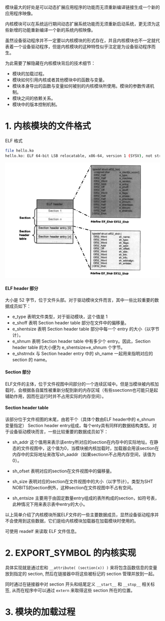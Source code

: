 
模块最大的好处是可以动态扩展应用程序的功能而无须重新编译链接生成一个新的应用程序映像。

内核模块可以在系统运行期间动态扩展系统功能而无须重新启动系统，更无须为这些新增的功能重新编译一个新的系统内核映像。

虽然设备驱动程序并不一定要以内核模块的形式存在，并且内核模块也不一定就代表着一个设备驱动程序，但是内核模块的这种特性似乎注定是为设备驱动程序而生。

为此需要了解隐藏在内核模块背后的技术细节：
* 模块的加载过程。
* 模块如何引用内核或者其他模块中的函数与变量。
* 模块本身导出的函数与变量如何被别的内核模块所使用。模块的参数传递机制。
* 模块之间的依赖关系。
* 模块中的版本控制机制。

# 1. 内核模块的文件格式

ELF 格式

```sh
file hello.ko
hello.ko: ELF 64-bit LSB relocatable, x86-64, version 1 (SYSV), not stripped
```

![ELF 头信息](01内核模块/ELF头信息.PNG)

#### ELF header 部分

大小是 52 字节，位于文件头部。对于驱动模块文件而言，其中一些比较重要的数据成员如下：

* e_type
  表明文件类型，对于驱动模块，这个值是 1
* e_shoff 
  表明 Section header table 部分在文件中的偏移量。
* e_shentsize 
  表明 Section header table 部分中每一个 entry 的大小（以字节计）。
* e_shnum
  表明 Section header table 中有多少个 entry。因此，Section header table 的大小便为 e_shentsize×e_shnum 个字节。
* e_shstrndx
  与 Section header entry 中的 sh_name 一起用来指明对应的 section 的 name。

#### Section 部分

ELF文件的主体，位于文件视图中间部分的一个连续区域中。但是当模块被内核加载时，会根据各自属性被重新分配到新的内存区域（有些ssectionn也可能只是起辅助作用，因而在运行时并不占用实际的内存空间）。

#### Section header table

该部分位于文件视图的末尾，由若干个（具体个数由ELF header中的 e_shnum 变量指定） Section header entry组成，每个enty具有同样的数据结构类型。对于设备驱动模块而言，一些比较重要的数据成员如下：

* sh_addr 
  这个值用来表示该entry所对应的section在内存中的实际地址。在静态的文件视图中，这个值为0，当模块被内核加载时，加载器会用该section在内存中的实际地址来改写sh_aaddr（如果sectionn不占用内存空间，该值为0）。

* sh_ofset
  表明对应的section在文件视图中的偏移量。

* sh_size 
  表明对应的section在文件视图中的大小（以字节计）。类型为SHT NOBITS的section例外，这种section在文件视图中不占有空间。

* sh_entsize 
  主要用于由固定数量entry组成的表所构成的section，如符号表，此种情况下用来表示表中entry的大小。

以上简单介绍了内核模块所属ELF文件的一些主要数据成员，显然设备驱动程序并不会使用到这些数据，它们是给内核模块加载器在加载模块时使用的。

可使用 readelf 来读取 ELF 文件信息。

# 2. EXPORT_SYMBOL 的内核实现

具体实现就是通过宏和 `__attribute( (section(x)) )` 来将包含函数信息的变量放到指定的 section, 然后在链接器中将这些被标记的 section 管理并放到一起。

同时通过在链接器中对 section 开头和结尾定义 `__start__` 和 `__stop__` 相关标签, 从而在程序中可以通过 `extern` 来取得这些 section 所在的位置。

# 3. 模块的加载过程

